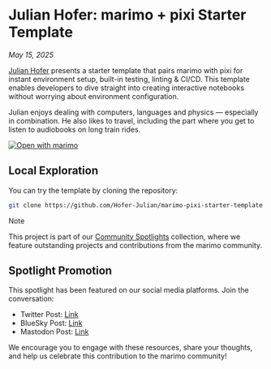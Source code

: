 # Julian Hofer: marimo + pixi Starter Template

_May 15, 2025_

[Julian Hofer](https://julianhofer.eu) presents a starter template that pairs marimo with pixi for instant environment setup, built-in testing, linting & CI/CD. This template enables developers to dive straight into creating interactive notebooks without worrying about environment configuration.

Julian enjoys dealing with computers, languages and physics — especially in combination. He also likes to travel, including the part where you get to listen to audiobooks on long train rides.

[![Open with marimo](https://marimo.io/shield.svg)](https://github.com/Hofer-Julian/marimo-pixi-starter-template)

## Local Exploration

You can try the template by cloning the repository:
```bash
git clone https://github.com/Hofer-Julian/marimo-pixi-starter-template
```

> [!NOTE]
> This project is part of our [Community Spotlights](https://marimo.io/c/@spotlights/community-spotlights) collection, where we feature outstanding projects and contributions from the marimo community.

## Spotlight Promotion

This spotlight has been featured on our social media platforms. Join the conversation:

- Twitter Post: [Link](https://x.com/marimo_io/status/1923045765016060149)
- BlueSky Post: [Link](https://bsky.app/profile/marimo.io/post/3lp7v3jbdz323)
- Mastodon Post: [Link](https://mastodon.social/@marimo_io/114512679179846230)

We encourage you to engage with these resources, share your thoughts, and help us celebrate this contribution to the marimo community!

